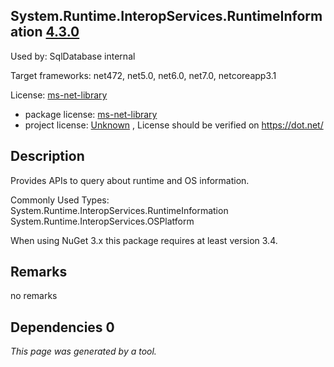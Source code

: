 System.Runtime.InteropServices.RuntimeInformation [4.3.0](https://www.nuget.org/packages/System.Runtime.InteropServices.RuntimeInformation/4.3.0)
--------------------

Used by: SqlDatabase internal

Target frameworks: net472, net5.0, net6.0, net7.0, netcoreapp3.1

License: [ms-net-library](../../../../licenses/ms-net-library) 

- package license: [ms-net-library](http://go.microsoft.com/fwlink/?LinkId=329770) 
- project license: [Unknown](https://dot.net/) , License should be verified on https://dot.net/

Description
-----------
Provides APIs to query about runtime and OS information.

Commonly Used Types:
System.Runtime.InteropServices.RuntimeInformation
System.Runtime.InteropServices.OSPlatform
 
When using NuGet 3.x this package requires at least version 3.4.

Remarks
-----------
no remarks


Dependencies 0
-----------


*This page was generated by a tool.*